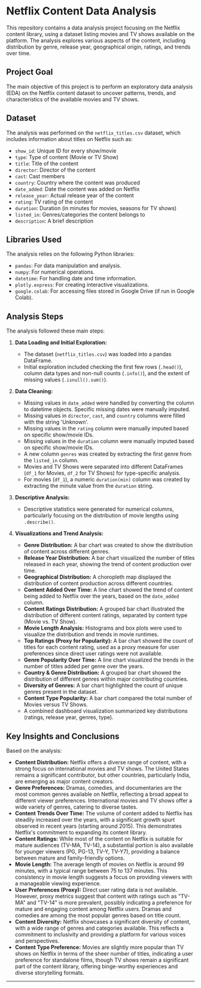 # Netflix Content Data Analysis

This repository contains a data analysis project focusing on the Netflix content library, using a dataset listing movies and TV shows available on the platform. The analysis explores various aspects of the content, including distribution by genre, release year, geographical origin, ratings, and trends over time.

## Project Goal

The main objective of this project is to perform an exploratory data analysis (EDA) on the Netflix content dataset to uncover patterns, trends, and characteristics of the available movies and TV shows.

## Dataset

The analysis was performed on the `netflix_titles.csv` dataset, which includes information about titles on Netflix such as:
*   `show_id`: Unique ID for every show/movie
*   `type`: Type of content (Movie or TV Show)
*   `title`: Title of the content
*   `director`: Director of the content
*   `cast`: Cast members
*   `country`: Country where the content was produced
*   `date_added`: Date the content was added on Netflix
*   `release_year`: Actual release year of the content
*   `rating`: TV rating of the content
*   `duration`: Duration (in minutes for movies, seasons for TV shows)
*   `listed_in`: Genres/categories the content belongs to
*   `description`: A brief description

## Libraries Used

The analysis relies on the following Python libraries:
*   `pandas`: For data manipulation and analysis.
*   `numpy`: For numerical operations.
*   `datetime`: For handling date and time information.
*   `plotly.express`: For creating interactive visualizations.
*   `google.colab`: For accessing files stored in Google Drive (if run in Google Colab).

## Analysis Steps

The analysis followed these main steps:

1.  **Data Loading and Initial Exploration:**
    *   The dataset (`netflix_titles.csv`) was loaded into a pandas DataFrame.
    *   Initial exploration included checking the first few rows (`.head()`), column data types and non-null counts (`.info()`), and the extent of missing values (`.isnull().sum()`).

2.  **Data Cleaning:**
    *   Missing values in `date_added` were handled by converting the column to datetime objects. Specific missing dates were manually imputed.
    *   Missing values in `director`, `cast`, and `country` columns were filled with the string 'Unknown'.
    *   Missing values in the `rating` column were manually imputed based on specific show/movie IDs.
    *   Missing values in the `duration` column were manually imputed based on specific show/movie IDs.
    *   A new column `genres` was created by extracting the first genre from the `listed_in` column.
    *   Movies and TV Shows were separated into different DataFrames (`df_1` for Movies, `df_2` for TV Shows) for type-specific analysis.
    *   For movies (`df_1`), a numeric `duration(min)` column was created by extracting the minute value from the `duration` string.

3.  **Descriptive Analysis:**
    *   Descriptive statistics were generated for numerical columns, particularly focusing on the distribution of movie lengths using `.describe()`.

4.  **Visualizations and Trend Analysis:**
    *   **Genre Distribution:** A bar chart was created to show the distribution of content across different genres.
    *   **Release Year Distribution:** A bar chart visualized the number of titles released in each year, showing the trend of content production over time.
    *   **Geographical Distribution:** A choropleth map displayed the distribution of content production across different countries.
    *   **Content Added Over Time:** A line chart showed the trend of content being added to Netflix over the years, based on the `date_added` column.
    *   **Content Ratings Distribution:** A grouped bar chart illustrated the distribution of different content ratings, separated by content type (Movie vs. TV Show).
    *   **Movie Length Analysis:** Histograms and box plots were used to visualize the distribution and trends in movie runtimes.
    *   **Top Ratings (Proxy for Popularity):** A bar chart showed the count of titles for each content rating, used as a proxy measure for user preferences since direct user ratings were not available.
    *   **Genre Popularity Over Time:** A line chart visualized the trends in the number of titles added per genre over the years.
    *   **Country & Genre Distribution:** A grouped bar chart showed the distribution of different genres within major contributing countries.
    *   **Diversity of Genres:** A bar chart highlighted the count of unique genres present in the dataset.
    *   **Content Type Popularity:** A bar chart compared the total number of Movies versus TV Shows.
    *   A combined dashboard visualization summarized key distributions (ratings, release year, genres, type).

## Key Insights and Conclusions

Based on the analysis:

*   **Content Distribution:** Netflix offers a diverse range of content, with a strong focus on international movies and TV shows. The United States remains a significant contributor, but other countries, particularly India, are emerging as major content creators.
*   **Genre Preferences:** Dramas, comedies, and documentaries are the most common genres available on Netflix, reflecting a broad appeal to different viewer preferences. International movies and TV shows offer a wide variety of genres, catering to diverse tastes.
*   **Content Trends Over Time:** The volume of content added to Netflix has steadily increased over the years, with a significant growth spurt observed in recent years (starting around 2015). This demonstrates Netflix's commitment to expanding its content library.
*   **Content Ratings:** While most of the content on Netflix is suitable for mature audiences (TV-MA, TV-14), a substantial portion is also available for younger viewers (PG, PG-13, TV-Y, TV-Y7), providing a balance between mature and family-friendly options.
*   **Movie Length:** The average length of movies on Netflix is around 99 minutes, with a typical range between 75 to 137 minutes. This consistency in movie length suggests a focus on providing viewers with a manageable viewing experience.
*   **User Preferences (Proxy):** Direct user rating data is not available. However, proxy metrics suggest that content with ratings such as "TV-MA" and "TV-14" is more prevalent, possibly indicating a preference for mature and engaging content among Netflix users. Dramas and comedies are among the most popular genres based on title count.
*   **Content Diversity:** Netflix showcases a significant diversity of content, with a wide range of genres and categories available. This reflects a commitment to inclusivity and providing a platform for various voices and perspectives.
*   **Content Type Preference:** Movies are slightly more popular than TV shows on Netflix in terms of the sheer number of titles, indicating a user preference for standalone films, though TV shows remain a significant part of the content library, offering binge-worthy experiences and diverse storytelling formats.

---
